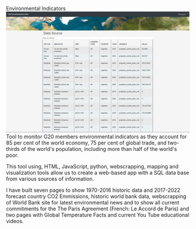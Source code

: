 Environmental Indicators
![Enviromental_Indicators_App](Images/EnviroApp7.png)
Tool to monitor G20 members environmental indicators as they account for 85 per cent of the world economy, 
75 per cent of global trade, and two-thirds of the world's population, including more than half of the world's poor.


This tool using, HTML, JavaScript, python, webscrapping, mapping and visualization tools allow us to create a
web-based app with a SQL data base from various sources of information.

I have built seven pages to show 1970-2016 historic data and 2017-2022 forecast country CO2 Emmissions, historic world bank data,
webscrapping of World Bank site for latest environmental news and to show all current commitments for the The Paris Agreement 
(French: Le Accord de Paris) and two pages with Global Temperature Facts and current You Tube educational videos.
